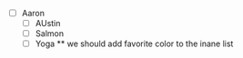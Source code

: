  - [ ] Aaron
     - [ ] AUstin
     - [ ] Salmon
     - [ ] Yoga
** we should add favorite color to the inane list
